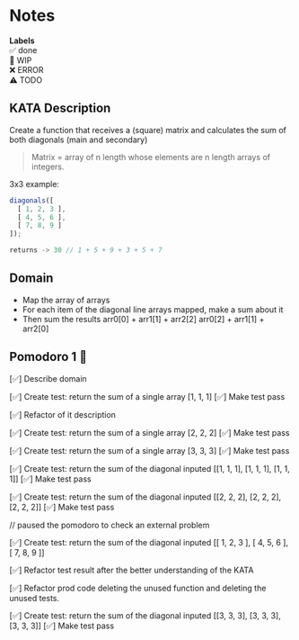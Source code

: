 # Notes

**Labels**  
✅ done  
🚧 WIP  
❌ ERROR  
⚠️ TODO

## KATA Description
Create a function that receives a (square) matrix and calculates the sum of both diagonals (main and secondary)

> Matrix = array of n length whose elements are n length arrays of integers.
> 

3x3 example:

```jsx
diagonals([
  [ 1, 2, 3 ],
  [ 4, 5, 6 ],
  [ 7, 8, 9 ]
]);

returns -> 30 // 1 + 5 + 9 + 3 + 5 + 7
```

## Domain
- Map the array of arrays
- For each item of the diagonal line arrays mapped, make a sum about it
- Then sum the results
  arr0[0] + arr1[1] + arr2[2]
  arr0[2] + arr1[1] + arr2[0]

## Pomodoro 1 🍅

[✅] Describe domain

[✅] Create test: return the sum of a single array [1, 1, 1]
[✅] Make test pass

[✅] Refactor of it description

[✅] Create test: return the sum of a single array [2, 2, 2]
[✅] Make test pass

[✅] Create test: return the sum of a single array [3, 3, 3]
[✅] Make test pass

[✅] Create test: return the sum of the diagonal inputed [[1, 1, 1], [1, 1, 1], [1, 1, 1]]
[✅] Make test pass

[✅] Create test: return the sum of the diagonal inputed [[2, 2, 2], [2, 2, 2], [2, 2, 2]]
[✅] Make test pass

// paused the pomodoro to check an external problem

[✅] Create test: return the sum of the diagonal inputed [[ 1, 2, 3 ], [ 4, 5, 6 ], [ 7, 8, 9 ]]

[✅] Refactor test result after the better understanding of the KATA

[✅] Refactor prod code deleting the unused function and deleting the unused tests.

[✅] Create test: return the sum of the diagonal inputed [[3, 3, 3], [3, 3, 3], [3, 3, 3]]
[✅] Make test pass